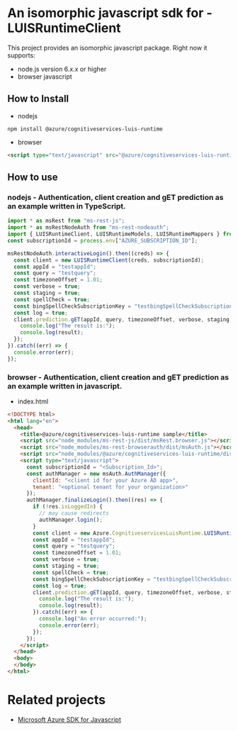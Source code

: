 # An isomorphic javascript sdk for - LUISRuntimeClient
This project provides an isomorphic javascript package. Right now it supports:
- node.js version 6.x.x or higher
- browser javascript

## How to Install

- nodejs
```
npm install @azure/cognitiveservices-luis-runtime
```
- browser
```html
<script type="text/javascript" src="@azure/cognitiveservices-luis-runtime/dist/cognitiveservices-luis-runtime.js"></script>
```

## How to use

### nodejs - Authentication, client creation and gET prediction as an example written in TypeScript.

```ts
import * as msRest from "ms-rest-js";
import * as msRestNodeAuth from "ms-rest-nodeauth";
import { LUISRuntimeClient, LUISRuntimeModels, LUISRuntimeMappers } from "@azure/cognitiveservices-luis-runtime";
const subscriptionId = process.env["AZURE_SUBSCRIPTION_ID"];

msRestNodeAuth.interactiveLogin().then((creds) => {
  const client = new LUISRuntimeClient(creds, subscriptionId);
  const appId = "testappId";
  const query = "testquery";
  const timezoneOffset = 1.01;
  const verbose = true;
  const staging = true;
  const spellCheck = true;
  const bingSpellCheckSubscriptionKey = "testbingSpellCheckSubscriptionKey";
  const log = true;
  client.prediction.gET(appId, query, timezoneOffset, verbose, staging, spellCheck, bingSpellCheckSubscriptionKey, log).then((result) => {
    console.log("The result is:");
    console.log(result);
  });
}).catch((err) => {
  console.error(err);
});
```

### browser - Authentication, client creation and gET prediction as an example written in javascript.

- index.html
```html
<!DOCTYPE html>
<html lang="en">
  <head>
    <title>@azure/cognitiveservices-luis-runtime sample</title>
    <script src="node_modules/ms-rest-js/dist/msRest.browser.js"></script>
    <script src="node_modules/ms-rest-browserauth/dist/msAuth.js"></script>
    <script src="node_modules/@azure/cognitiveservices-luis-runtime/dist/cognitiveservices-luis-runtime.js"></script>
    <script type="text/javascript">
      const subscriptionId = "<Subscription_Id>";
      const authManager = new msAuth.AuthManager({
        clientId: "<client id for your Azure AD app>",
        tenant: "<optional tenant for your organization>"
      });
      authManager.finalizeLogin().then((res) => {
        if (!res.isLoggedIn) {
          // may cause redirects
          authManager.login();
        }
        const client = new Azure.CognitiveservicesLuisRuntime.LUISRuntimeClient(res.creds, subscriptionId);
        const appId = "testappId";
        const query = "testquery";
        const timezoneOffset = 1.01;
        const verbose = true;
        const staging = true;
        const spellCheck = true;
        const bingSpellCheckSubscriptionKey = "testbingSpellCheckSubscriptionKey";
        const log = true;
        client.prediction.gET(appId, query, timezoneOffset, verbose, staging, spellCheck, bingSpellCheckSubscriptionKey, log).then((result) => {
          console.log("The result is:");
          console.log(result);
        }).catch((err) => {
          console.log("An error occurred:");
          console.error(err);
        });
      });
    </script>
  </head>
  <body>
  </body>
</html>
```

# Related projects
 - [Microsoft Azure SDK for Javascript](https://github.com/Azure/azure-sdk-for-js)
